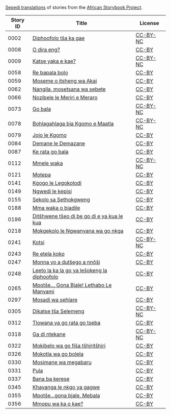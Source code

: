 [Sepedi translations](http://my.africanstorybook.org/language/sepedi) of stories from the [African Storybook Project](http://my.africanstorybook.org).

Story ID | Title | License
-------- | ----- | -------
0002 | [Diphoofolo tša ka gae](http://my.africanstorybook.org/stories/diphoofolo-tša-ka-gae) | [CC-BY-NC](https://creativecommons.org/licenses/by-nc/3.0/)
0008 | [O dira eng?](http://my.africanstorybook.org/stories/o-dira-eng) | [CC-BY](https://creativecommons.org/licenses/by/3.0/)
0009 | [Katse yaka e kae?](http://my.africanstorybook.org/stories/katse-yaka-e-kae) | [CC-BY-NC](https://creativecommons.org/licenses/by-nc/3.0/)
0058 | [Re bapala bolo](http://my.africanstorybook.org/stories/re-bapala-bolo) | [CC-BY](https://creativecommons.org/licenses/by/3.0/)
0059 | [Moseme o itsheng wa Akai](http://my.africanstorybook.org/stories/moseme-o-itsheng-wa-akai) | [CC-BY](https://creativecommons.org/licenses/by/3.0/)
0062 | [Nangila, mosetsana wa sebete](http://my.africanstorybook.org/stories/nangila-mosetsana-wa-sebete) | [CC-BY](https://creativecommons.org/licenses/by/4.0/)
0066 | [Nozibele le Meriri e Meraro](http://my.africanstorybook.org/stories/nozibele-le-meriri-e-meraro-0) | [CC-BY](https://creativecommons.org/licenses/by/3.0/)
0073 | [Go bala](http://my.africanstorybook.org/stories/go-bala) | [CC-BY-NC](https://creativecommons.org/licenses/by-nc/3.0/)
0078 | [Bohlagahlaga bja Kgomo e Maatla](http://my.africanstorybook.org/stories/bohlagahlaga-bja-kgomo-e-maatla) | [CC-BY-NC](https://creativecommons.org/licenses/by-nc/3.0/)
0079 | [Jojo le Kgomo](http://my.africanstorybook.org/stories/jojo-le-kgomo) | [CC-BY](https://creativecommons.org/licenses/by/3.0/)
0084 | [Demane le Demazane](http://my.africanstorybook.org/stories/demane-le-demazane) | [CC-BY](https://creativecommons.org/licenses/by/3.0/)
0087 | [Ke rata go bala](http://my.africanstorybook.org/stories/ke-rata-go-bala) | [CC-BY](https://creativecommons.org/licenses/by/3.0/)
0112 | [Mmele waka](http://my.africanstorybook.org/stories/mmele-waka) | [CC-BY-NC](https://creativecommons.org/licenses/by-nc/3.0/)
0121 | [Motepa](http://my.africanstorybook.org/stories/motepa) | [CC-BY](https://creativecommons.org/licenses/by/3.0/)
0141 | [Kgogo le Legokolodi](http://my.africanstorybook.org/stories/kgogo-le-legokolodi) | [CC-BY](https://creativecommons.org/licenses/by/3.0/)
0149 | [Ngwedi le kepisi](http://my.africanstorybook.org/stories/ngwedi-le-kepisi) | [CC-BY](https://creativecommons.org/licenses/by/3.0/)
0155 | [Sekolo sa Sethokgweng](http://my.africanstorybook.org/stories/sekolo-sa-sethokgweng) | [CC-BY](https://creativecommons.org/licenses/by/3.0/)
0188 | [Mma waka o bjadile](http://my.africanstorybook.org/stories/mma-waka-o-bjadile) | [CC-BY](https://creativecommons.org/licenses/by/3.0/)
0196 | [Ditšhwene tšeo di be go di e ya kua le kua](http://my.africanstorybook.org/stories/ditšhwene-tšeo-di-be-go-di-e-ya-kua-le-kua) | [CC-BY](https://creativecommons.org/licenses/by/3.0/)
0218 | [Mokgekolo le Ngwanyana wa go nkga](http://my.africanstorybook.org/stories/mokgekolo-le-ngwanyana-wa-go-nkga) | [CC-BY](https://creativecommons.org/licenses/by/3.0/)
0241 | [Kotsi](http://my.africanstorybook.org/stories/kotsi-1) | [CC-BY-NC](https://creativecommons.org/licenses/by-nc/3.0/)
0243 | [Re etela koko](http://my.africanstorybook.org/stories/re-etela-koko) | [CC-BY](https://creativecommons.org/licenses/by/4.0/)
0247 | [Monna yo a dutšego a nnôši](http://my.africanstorybook.org/stories/monna-yo-dutšego-nnôši-1) | [CC-BY](https://creativecommons.org/licenses/by/3.0/)
0248 | [Leeto la ka la go ya lešokeng la diphoofolo](http://my.africanstorybook.org/stories/leeto-la-ka-la-go-ya-lešokeng-la-diphoofolo) | [CC-BY](https://creativecommons.org/licenses/by/4.0/)
0265 | [Mpotše… Gona Bjale! Lethabo Le Manyami](http://my.africanstorybook.org/stories/mpotše…-gona-bjale-lethabo-le-manyami) | [CC-BY](https://creativecommons.org/licenses/by/3.0/)
0297 | [Mosadi wa sehlare](http://my.africanstorybook.org/stories/mosadi-wa-sehlare) | [CC-BY](https://creativecommons.org/licenses/by/3.0/)
0305 | [Dikatse tša Selemeng](http://my.africanstorybook.org/stories/dikatse-tša-selemeng) | [CC-BY-NC](https://creativecommons.org/licenses/by-nc/4.0/)
0312 | [Tlowana ya go rata go tseba](http://my.africanstorybook.org/stories/tlowana-ya-go-rata-go-tseba) | [CC-BY](https://creativecommons.org/licenses/by/3.0/)
0318 | [Ga di ntekane](http://my.africanstorybook.org/stories/ga-di-ntekane) | [CC-BY-NC](https://creativecommons.org/licenses/by-nc/3.0/)
0322 | [Mokibelo wa go fiša tšhiritšhiri](http://my.africanstorybook.org/stories/mokibelo-wa-go-fiša-tšhiritšhiri) | [CC-BY](https://creativecommons.org/licenses/by/3.0/)
0326 | [Mokotla wa go bolela](http://my.africanstorybook.org/stories/mokotla-wa-go-bolela-1) | [CC-BY](https://creativecommons.org/licenses/by/3.0/)
0330 | [Mosimane wa megabaru](http://my.africanstorybook.org/stories/mosimane-wa-megabaru) | [CC-BY](https://creativecommons.org/licenses/by/3.0/)
0331 | [Pula](http://my.africanstorybook.org/stories/pula) | [CC-BY](https://creativecommons.org/licenses/by/3.0/)
0337 | [Bana ba kerese](http://my.africanstorybook.org/stories/bana-ba-kerese) | [CC-BY](https://creativecommons.org/licenses/by/3.0/)
0345 | [Khayanga le nkgo ya gagwe](http://my.africanstorybook.org/stories/khayanga-le-nkgo-ya-gagwe) | [CC-BY](https://creativecommons.org/licenses/by/3.0/)
0355 | [Mpotše...gona bjale. Mebala](http://my.africanstorybook.org/stories/mpotšegona-bjale-mebala) | [CC-BY](https://creativecommons.org/licenses/by/3.0/)
0356 | [Mmopu wa ka o kae?](http://my.africanstorybook.org/stories/mmopu-wa-ka-o-kae) | [CC-BY](https://creativecommons.org/licenses/by/3.0/)
